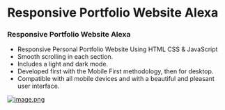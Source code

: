 # Responsive Portfolio Website Alexa

### Responsive Portfolio Website Alexa

- Responsive Personal Portfolio Website Using HTML CSS & JavaScript
- Smooth scrolling in each section.
- Includes a light and dark mode.
- Developed first with the Mobile First methodology, then for desktop.
- Compatible with all mobile devices and with a beautiful and pleasant user interface.


[![image.png](https://i.postimg.cc/7YkgPgmF/Website1.jpg)](https://postimg.cc/5HMjDJhz)

